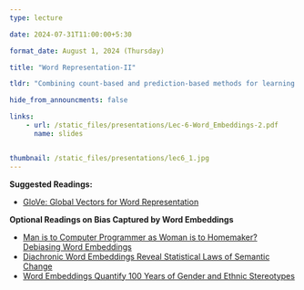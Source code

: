 ```yaml
---
type: lecture

date: 2024-07-31T11:00:00+5:30

format_date: August 1, 2024 (Thursday)

title: "Word Representation-II"

tldr: "Combining count-based and prediction-based methods for learning word representations &ndash; GloVe."

hide_from_announcments: false

links: 
    - url: /static_files/presentations/Lec-6-Word_Embeddings-2.pdf
      name: slides


thumbnail: /static_files/presentations/lec6_1.jpg
---
```


<!-- Other additional contents using markdown -->
**Suggested Readings:**
- [GloVe: Global Vectors for Word Representation](https://aclanthology.org/D14-1162.pdf)
  
**Optional Readings on Bias Captured by Word Embeddings**
- [Man is to Computer Programmer as Woman is to Homemaker? Debiasing Word Embeddings](https://papers.nips.cc/paper_files/paper/2016/file/a486cd07e4ac3d270571622f4f316ec5-Paper.pdf)
- [Diachronic Word Embeddings Reveal Statistical Laws of Semantic Change](https://aclanthology.org/P16-1141.pdf)
- [Word Embeddings Quantify 100 Years of Gender and Ethnic Stereotypes](https://arxiv.org/pdf/1711.08412)
